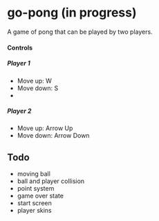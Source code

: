 # go-pong (in progress)

A game of pong that can be played by two players.

#### Controls

##### Player 1

-   Move up: W
-   Move down: S
-

##### Player 2

-   Move up: Arrow Up
-   Move down: Arrow Down

## Todo

-   moving ball
-   ball and player collision
-   point system
-   game over state
-   start screen
-   player skins
